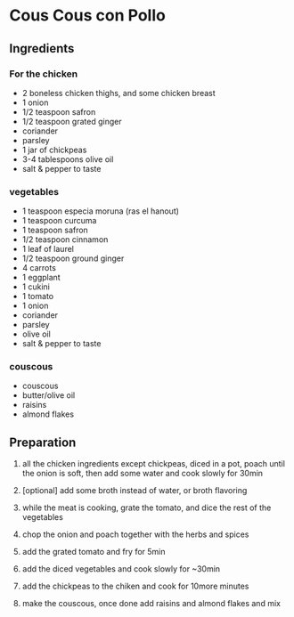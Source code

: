 # Cous Cous con Pollo


## Ingredients

### For the chicken
- 2 boneless chicken thighs, and some chicken breast
- 1 onion
- 1/2 teaspoon safron
- 1/2 teaspoon grated ginger
- coriander
- parsley
- 1 jar of chickpeas
- 3-4 tablespoons olive oil
- salt & pepper to taste

### vegetables
- 1 teaspoon especia moruna (ras el hanout)
- 1 teaspoon curcuma
- 1 teaspoon safron
- 1/2 teaspoon cinnamon
- 1 leaf of laurel
- 1/2 teaspoon ground ginger
- 4 carrots
- 1 eggplant
- 1 cukini
- 1 tomato
- 1 onion
- coriander
- parsley
- olive oil
- salt & pepper to taste

### couscous
- couscous
- butter/olive  oil
- raisins
- almond flakes


## Preparation

1. all the chicken ingredients except chickpeas, diced in a pot, poach until the onion is soft, then add some water and cook slowly for 30min  
2. [optional] add some broth instead of water, or broth flavoring

3. while the meat is cooking, grate the tomato, and dice the rest of the vegetables
4. chop the onion and poach together with the herbs and spices
5. add the grated tomato and fry for 5min
6. add the diced vegetables and cook slowly for ~30min
7. add the chickpeas to the chiken and cook for 10more minutes
8. make the couscous, once done add raisins and almond flakes and mix
